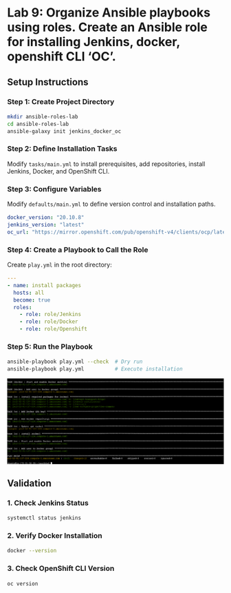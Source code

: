 # Lab 9: Organize Ansible playbooks using roles. Create an Ansible role for installing Jenkins, docker, openshift CLI ‘OC’.

## Setup Instructions
### Step 1: Create Project Directory
```sh
mkdir ansible-roles-lab
cd ansible-roles-lab
ansible-galaxy init jenkins_docker_oc
```

### Step 2: Define Installation Tasks
Modify `tasks/main.yml` to install prerequisites, add repositories, install Jenkins, Docker, and OpenShift CLI.

### Step 3: Configure Variables
Modify `defaults/main.yml` to define version control and installation paths.
```yaml
docker_version: "20.10.8"
jenkins_version: "latest"
oc_url: "https://mirror.openshift.com/pub/openshift-v4/clients/ocp/latest/openshift-client-linux.tar.gz"
```

### Step 4: Create a Playbook to Call the Role
Create `play.yml` in the root directory:
```yaml
---
- name: install packages
  hosts: all 
  become: true
  roles:
    - role: role/Jenkins   
    - role: role/Docker
    - role: role/Openshift
```

### Step 5: Run the Playbook
```sh
ansible-playbook play.yml --check  # Dry run
ansible-playbook play.yml          # Execute installation
```
![output](https://github.com/abdoelwaly/iVolve-Training/blob/b98c55dfd932133b865a0b7de9436f9d372e4582/ansible/lab9/Screenshot%202025-02-27%20105418.png)

## Validation
### 1. Check Jenkins Status
```sh
systemctl status jenkins
```

### 2. Verify Docker Installation
```sh
docker --version
```

### 3. Check OpenShift CLI Version
```sh
oc version
```



